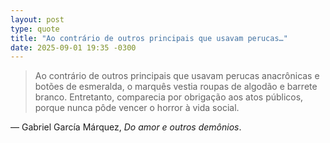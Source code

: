 ```yaml
---
layout: post
type: quote
title: "Ao contrário de outros principais que usavam perucas…"
date: 2025-09-01 19:35 -0300
---
```

>Ao contrário de outros principais que usavam perucas anacrônicas e botões de esmeralda, o marquês vestia roupas de algodão e barrete branco. Entretanto, comparecia por obrigação aos atos públicos, porque nunca pôde vencer o horror à vida social.

— Gabriel García Márquez, <cite>Do amor e outros demônios</cite>.